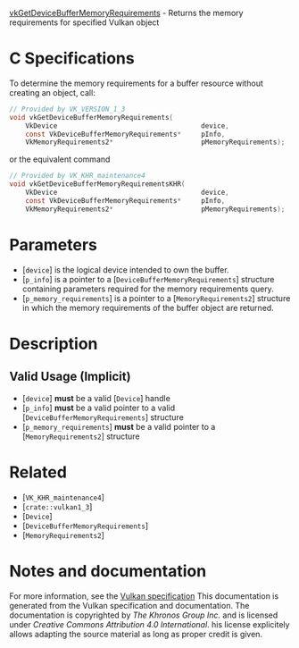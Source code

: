 [vkGetDeviceBufferMemoryRequirements](https://www.khronos.org/registry/vulkan/specs/1.3-extensions/man/html/vkGetDeviceBufferMemoryRequirements.html) - Returns the memory requirements for specified Vulkan object

# C Specifications
To determine the memory requirements for a buffer resource without creating
an object, call:
```c
// Provided by VK_VERSION_1_3
void vkGetDeviceBufferMemoryRequirements(
    VkDevice                                    device,
    const VkDeviceBufferMemoryRequirements*     pInfo,
    VkMemoryRequirements2*                      pMemoryRequirements);
```
or the equivalent command
```c
// Provided by VK_KHR_maintenance4
void vkGetDeviceBufferMemoryRequirementsKHR(
    VkDevice                                    device,
    const VkDeviceBufferMemoryRequirements*     pInfo,
    VkMemoryRequirements2*                      pMemoryRequirements);
```

# Parameters
- [`device`] is the logical device intended to own the buffer.
- [`p_info`] is a pointer to a [`DeviceBufferMemoryRequirements`] structure containing parameters required for the memory requirements query.
- [`p_memory_requirements`] is a pointer to a [`MemoryRequirements2`] structure in which the memory requirements of the buffer object are returned.

# Description
## Valid Usage (Implicit)
-  [`device`] **must**  be a valid [`Device`] handle
-  [`p_info`] **must**  be a valid pointer to a valid [`DeviceBufferMemoryRequirements`] structure
-  [`p_memory_requirements`] **must**  be a valid pointer to a [`MemoryRequirements2`] structure

# Related
- [`VK_KHR_maintenance4`]
- [`crate::vulkan1_3`]
- [`Device`]
- [`DeviceBufferMemoryRequirements`]
- [`MemoryRequirements2`]

# Notes and documentation
For more information, see the [Vulkan specification](https://www.khronos.org/registry/vulkan/specs/1.3-extensions/html/vkspec.html)
This documentation is generated from the Vulkan specification and documentation.
The documentation is copyrighted by *The Khronos Group Inc.* and is licensed under *Creative Commons Attribution 4.0 International*.
his license explicitely allows adapting the source material as long as proper credit is given.
        